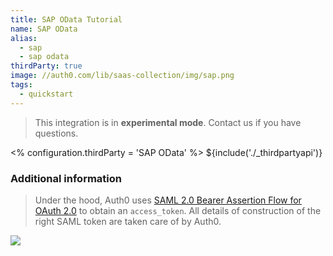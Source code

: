 ```yaml
---
title: SAP OData Tutorial
name: SAP OData
alias:
  - sap
  - sap odata
thirdParty: true
image: //auth0.com/lib/saas-collection/img/sap.png
tags:
  - quickstart
---
```

> This integration is in __experimental mode__. Contact us if you have questions.

<% configuration.thirdParty = 'SAP OData' %>
${include('./\_thirdpartyapi')}

### Additional information

> Under the hood, Auth0 uses [SAML 2.0 Bearer Assertion Flow for OAuth 2.0](http://help.sap.com/saphelp_nw74/helpdata/en/12/41087770d9441682e3e02958997846/content.htm) to obtain an `access_token`. All details of construction of the right SAML token are taken care of by Auth0.

![](https://docs.google.com/drawings/d/1cG4mJy742ZW1ixcMdh3XZmRPxRJldt5pax5ktfb6Ff4/pub?w=744&amp;h=425)
